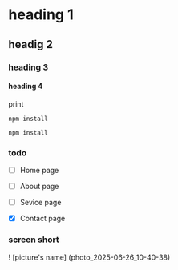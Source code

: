 # heading 1
## headig 2
### heading 3
#### heading 4
print 

`npm install`

`npm install`

### todo
- [ ] Home page

- [ ] About page

- [ ] Sevice page

- [x] Contact page

### screen short
! [picture's name] (photo_2025-06-26_10-40-38)